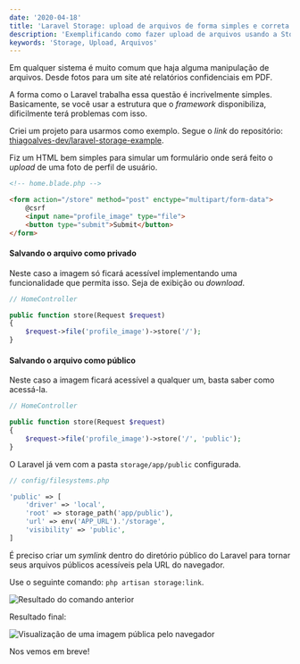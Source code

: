 ```yaml
---
date: '2020-04-18'
title: 'Laravel Storage: upload de arquivos de forma simples e correta'
description: 'Exemplificando como fazer upload de arquivos usando a Storage do Laravel e a diferença de arquivos públicos e privados.'
keywords: 'Storage, Upload, Arquivos'
---
```


Em qualquer sistema é muito comum que haja alguma manipulação de arquivos. Desde fotos para um site até relatórios
confidenciais em PDF.

A forma como o Laravel trabalha essa questão é incrivelmente simples. Basicamente, se você usar a estrutura que o
_framework_ disponibiliza, dificilmente terá problemas com isso.

Criei um projeto para usarmos como exemplo. Segue o _link_ do
repositório: [thiagoalves-dev/laravel-storage-example](https://github.com/thiagoalves-dev/laravel-storage-example).

Fiz um HTML bem simples para simular um formulário onde será feito o _upload_ de uma foto de perfil de usuário.

```html
<!-- home.blade.php -->

<form action="/store" method="post" enctype="multipart/form-data">
    @csrf
    <input name="profile_image" type="file">
    <button type="submit">Submit</button>
</form>
```

#### Salvando o arquivo como privado

Neste caso a imagem só ficará acessível implementando uma funcionalidade que permita isso. Seja de exibição ou
_download_.

```php
// HomeController

public function store(Request $request)
{
    $request->file('profile_image')->store('/');
}
```

#### Salvando o arquivo como público

Neste caso a imagem ficará acessível a qualquer um, basta saber como acessá-la.

```php
// HomeController

public function store(Request $request)
{
    $request->file('profile_image')->store('/', 'public');
}
```

O Laravel já vem com a pasta `storage/app/public` configurada.

```php
// config/filesystems.php

'public' => [
    'driver' => 'local',
    'root' => storage_path('app/public'),
    'url' => env('APP_URL').'/storage',
    'visibility' => 'public',
]
``` 

É preciso criar um _symlink_ dentro do diretório público do Laravel para tornar seus arquivos públicos acessíveis pela
URL do navegador.

Use o seguinte comando: `php artisan storage:link`.

![Resultado do comando anterior](/images/posts/laravel-storage/storage-on-public-folder.png)

Resultado final:

![Visualização de uma imagem pública pelo navegador](/images/posts/laravel-storage/image-public-access.png)

Nos vemos em breve!
